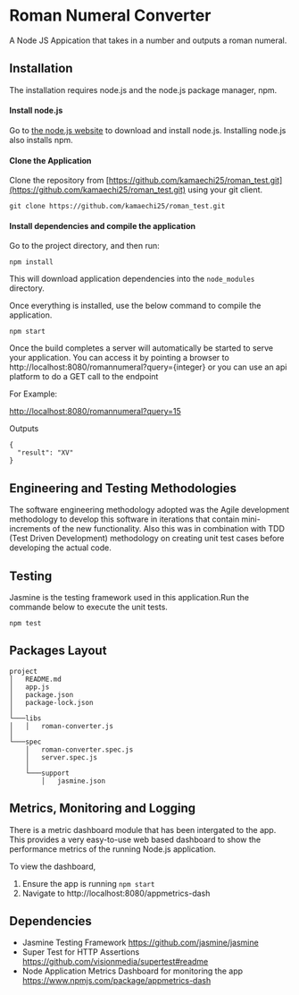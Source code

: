 Roman Numeral Converter
==========================
A Node JS Appication that takes in a number and outputs a roman numeral.

Installation
-------------
The installation requires node.js and the node.js package manager, npm.

#### Install node.js

Go to [the node.js website](http://nodejs.org/) to download and install node.js. Installing node.js also installs npm.

#### Clone the Application

Clone the repository from [https://github.com/kamaechi25/roman_test.git](https://github.com/kamaechi25/roman_test.git) using your git client.

    git clone https://github.com/kamaechi25/roman_test.git


#### Install dependencies and compile the application

Go to the project directory, and then run:

    npm install

This will download application dependencies into the `node_modules` directory.

Once everything is installed, use the below command to compile the application.

    npm start

Once the build completes a server will automatically be started to serve your application.
You can access it by pointing a browser to http://localhost:8080/romannumeral?query={integer}
or you can use an api platform to do a GET call to the endpoint

For Example:

[http://localhost:8080/romannumeral?query=15](http://localhost:8080/romannumeral?query=15)

Outputs
```
{
  "result": "XV"
}
```

Engineering and Testing Methodologies
-------------------------------------
The software engineering methodology adopted was the Agile development methodology to develop this software in iterations that contain mini-increments of the new functionality. Also this was in combination with TDD (Test Driven Development) methodology on creating unit test cases before developing the actual code.


Testing
--------
Jasmine is the testing framework used in this application.Run the commande below to execute the unit tests.

    npm test



Packages Layout
---------------
```
project
│   README.md
│   app.js
│   package.json
│   package-lock.json
│
└───libs
│   │   roman-converter.js
│
└───spec
    │   roman-converter.spec.js
    │   server.spec.js
    │
    └───support
        │   jasmine.json
```

Metrics, Monitoring and Logging
-------------------------------
There is a metric dashboard module that has been intergated to the app. This provides a very easy-to-use web based dashboard to show the performance metrics of the running Node.js application.

To view the dashboard,
1. Ensure the app is running ```npm start```
2. Navigate to http://localhost:8080/appmetrics-dash

Dependencies
---------------
* Jasmine Testing Framework https://github.com/jasmine/jasmine
* Super Test for HTTP Assertions https://github.com/visionmedia/supertest#readme
* Node Application Metrics Dashboard for monitoring the app https://www.npmjs.com/package/appmetrics-dash



